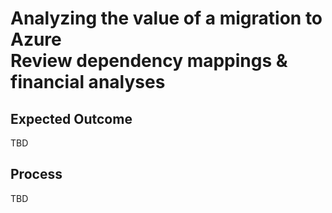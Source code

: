 # Analyzing the value of a migration to Azure<br>Review dependency mappings & financial analyses

## Expected Outcome

TBD

## Process

TBD

